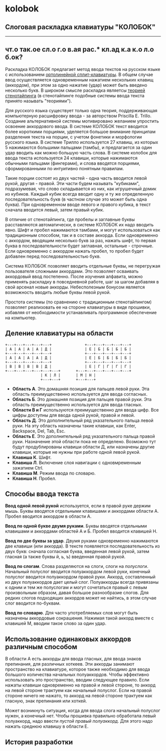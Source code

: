 # kolobok
## Слоговая раскладка клавиатуры "КОЛОБОК"
___

## чт.о   так.ое   сл.о г.о в.ая   рас.* кл.ад к.а   к.о л.о б.ок?

Раскладка КОЛОБОК предлагает метод ввода текстов на русском языке с использованием [ортолинейной сплит-клавиатуры](https://habr.com/ru/companies/dododev/articles/511664/). В общем случае ввод осуществляется одновременным нажатием нескольких клавищ (аккордом), при этом за одно нажатие (удар) может быть введено несколько букв. В широком смысле раскладка являетсы [теорией стенотайпинга](https://www.openstenoproject.org/plover/) (в стенотайпинге подобные системы ввода текста принято называть "теориями").

Для русского языка существует только одна теория, поддерживающая компьютерную расшифровку ввода - за авторством Priscilla E. Trillo. Создание альтернативной системы мотивировано желанием упростить освоение аккордового ввода. В системе КОЛОБОК текст вводится более короткими порциями, уделяется большое внимание принципам  разделения текста на порции, с учетом фонетики и морфологии русского языка. В системе Трилло используется 27 клавиш, из которых 5 нажимаются большими пальцами (тамбы), и предлагается за один удар вводить как можно большую часть слова. В системе колобок для ввода текста используется 24 клавиши, которые нажимаются обычными пальцами (фингерами), и слова вводятся порциями, сформированными по интуитивно понятным правилам. 

Такие порции состоят из двух частей - одна часть вводится левой рукой, другая - правой. Эти части будем называть "кубиками", подразумевая, что слово складывается из них, как игрушечный домик из кубиков. Каждый кубик всегда вводит одну и ту же определенную последовательность букв (в частном случае это может быть одна буква). При одновременном вводе левого и правого кубика, в текст сначала вводится левый, затем правый кубик. 

В отличие от стенотайпинга, где пробелы и заглавные буквы расставляются автоматически, в системе КОЛОБОК их надо вводить явно. Шифт и пробел нажимаются тамбами, и могут использоваться как традиционным способом, так и в составе аккорда. Если одновременно с аккордом, вводящим несколько букв за раз, нажать шифт, то первая буква в последовательности будет заглавная, остальные - строчные. Если одновременно с аккордом нажать пробел, то пробел будет добавлен перед последовательностью букв.

Система КОЛОБОК позволяет вводить отдельные буквы, не перегружая пользователя сложными аккордами. Это позволяет осваивать аккордовый ввод постепенно. После изучения алфавита, можно применять раскладку в повседневной работе, шаг за шагом добавляя в свой арсенал новые аккорды. Небесполезным бонусом является возможность вводить любые буквы левой рукой. 

Простота системы (по сравнению с традиционным стенотайпингом) позволяет реализовать ее на стороне клавиатуры в виде прошивки, избавляя от необходимости устанавливать программное обеспечение на компьютер. 

## Деление клавиатуры на области
```
+---+---+---+---+---+               +---+---+---+---+---+
| А | А | А | А | Д |               | Е | Б | Б | Б | Б |
+---+---+---+---+---+               +---+---+---+---+---+
| А | А | А | А | Д |               | Е | Б | Б | Б | Б |
+---+---+---+---+---+               +---+---+---+---+---+
| В | В | В | В | Д |               | Е | Г | Г | Г | Г |
+---+---+---+---+---+---+       +---+---+---+---+---+---+
                | К | Л |       | М | Н |
                +---+---+       +---+---+
```
- __Область А__. Это домашняя позиция для пальцев левой руки. Эта область преимущественно используется для ввода согласных.
- __Область Б__. Это домашняя позиция для пальцев правой руки. Эта область преимущественно используется для ввода гласных.
- __Области В и Г__ используются преимущественно для ввода цифр. Все цифры доступны для ввода одной рукой, правой и левой.
- __Область Д__. Это дополнительный ряд указательного пальца левой руки. На эту область назначены такие клавиши, как Enter, Backspace, Del, Tab, Esc.
- __Область Е__. Это дополнительный ряд указательного пальца правой руки. Назначение этой области пока не определено. Возможно тут будут продублированы клавиши области Д, или назначены другие клавиши, которые не нужны при работе одной левой рукой.
- __Клавиша К__. Шифт.
- __Клавиша Л__. Включение слоя навигации с одновмременным зажатием Ctrl.
- __Клавиша М__. Режим ввода по словарю.
- __Клавиша Н__. Пробел.

## Способы ввода текста

__Ввод одной левой рукой__ используется, если в правой руке держим мышь. Буквы вводятся отдельными клавишами и аккордами области А. Пробел вводится аккордом в области А. 

__Ввод по одной букве двумя руками__. Буквы вводятся отдельными клавишами и аккордами областей А и Б. Пробел вводится клавишей Н. 

__Ввод по две буквы за удар__. Двумя руками одновременно нажимаются две клавиши (или аккорда). В тексте появляется последовательность из двух букв: сначала согласная буква, введенная левой рукой, затем гласная (а также буквы й, ь, ъ) введенная правой рукой.

__Ввод по слогам__. Слова разделяются на слоги, слоги на _полуслоги_. Начальный полуслог вводится полуаккордом левой руки, конечный полуслог вводится полуаккордом правой руки. Аккорд, составленный из двух полуаккордов дает целый слог. Полуаккорды всегда привязаны к одним и тем же полуслогам и могут сочетаться правый с левым произвольным образом, давая большое разнообразие слогов. Для редких слогов подходящих аккордов может не найтись, в этом случае слог вводится по-буквам. 

__Ввод по словарю__. Для часто употребляемых слов могут быть назначены аккордовые сокрашения. Нажимая такой аккорд вместе с клавишей М, вводим такое слово за один удар. 

## Использование одинаковых аккордов различным способом

В области А есть аккорды для ввода гласных, для ввода знаков препинания, для различных хоткеев. Эти аккорды занимают пространство на клавиатуре, которое также необходимо для ввода большого количества начальных полуаккордов. Чтобы эффективно использовать это пространство, вводим следующее правило. Если нажаты клавиши одновременно на правой и левой стороне, то аккорд на левой стороне трактуем как начальный полуслог. Если на правой стороне ничего не нажато, то аккорд на левой стороне трактуем как гласную, знак препинания или хоткей. 

Может возникнуть ситуация, когда для ввода слога начальный полуслог нужен, а конечный нет. Чтобы прошивка правильно обработала левый полуаккорд, надо ввести _пустой правый полуаккорд_. Для этого надо нажать среднюю клавишу в области Е. 

## История разработки

